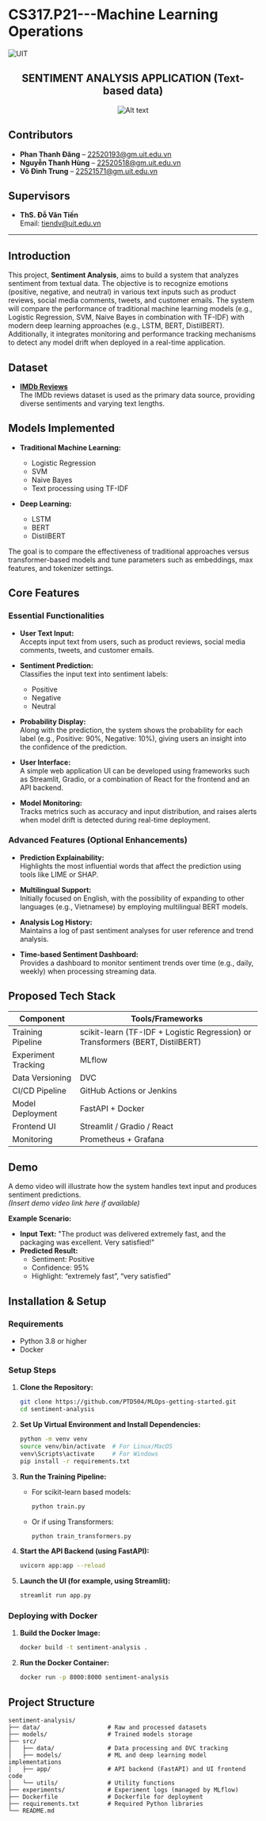 # CS317.P21---Machine Learning Operations
![UIT](https://img.shields.io/badge/from-UIT%20VNUHCM-blue?style=for-the-badge&link=https%3A%2F%2Fwww.uit.edu.vn%2F)

 <h2 align="center"> SENTIMENT ANALYSIS APPLICATION (Text-based data) </h2>

<p align="center">
  <img src="https://en.uit.edu.vn/sites/vi/files/banner_en.png" alt="Alt text">
</p>

## Contributors  
- **Phan Thanh Đăng** – [22520193@gm.uit.edu.vn](mailto:22520193@gm.uit.edu.vn)  
- **Nguyễn Thanh Hùng** – [22520518@gm.uit.edu.vn](mailto:22520518@gm.uit.edu.vn)  
- **Võ Đình Trung** – [22521571@gm.uit.edu.vn](mailto:22521571@gm.uit.edu.vn)

## Supervisors  
- **ThS. Đỗ Văn Tiến**  
  Email: [tiendv@uit.edu.vn](mailto:tiendv@uit.edu.vn)
---

## Introduction  
This project, **Sentiment Analysis**, aims to build a system that analyzes sentiment from textual data. The objective is to recognize emotions (positive, negative, and neutral) in various text inputs such as product reviews, social media comments, tweets, and customer emails. The system will compare the performance of traditional machine learning models (e.g., Logistic Regression, SVM, Naive Bayes in combination with TF-IDF) with modern deep learning approaches (e.g., LSTM, BERT, DistilBERT). Additionally, it integrates monitoring and performance tracking mechanisms to detect any model drift when deployed in a real-time application.

## Dataset  
- **[IMDb Reviews](https://ai.stanford.edu/~amaas/data/sentiment/)**  
  The IMDb reviews dataset is used as the primary data source, providing diverse sentiments and varying text lengths.

## Models Implemented  

- **Traditional Machine Learning:**  
  - Logistic Regression  
  - SVM  
  - Naive Bayes  
  - Text processing using TF-IDF

- **Deep Learning:**  
  - LSTM  
  - BERT  
  - DistilBERT

The goal is to compare the effectiveness of traditional approaches versus transformer-based models and tune parameters such as embeddings, max features, and tokenizer settings.

## Core Features

### Essential Functionalities  
- **User Text Input:**  
  Accepts input text from users, such as product reviews, social media comments, tweets, and customer emails.

- **Sentiment Prediction:**  
  Classifies the input text into sentiment labels:
  - Positive  
  - Negative  
  - Neutral

- **Probability Display:**  
  Along with the prediction, the system shows the probability for each label (e.g., Positive: 90%, Negative: 10%), giving users an insight into the confidence of the prediction.

- **User Interface:**  
  A simple web application UI can be developed using frameworks such as Streamlit, Gradio, or a combination of React for the frontend and an API backend.

- **Model Monitoring:**  
  Tracks metrics such as accuracy and input distribution, and raises alerts when model drift is detected during real-time deployment.

### Advanced Features (Optional Enhancements)  
- **Prediction Explainability:**  
  Highlights the most influential words that affect the prediction using tools like LIME or SHAP.

- **Multilingual Support:**  
  Initially focused on English, with the possibility of expanding to other languages (e.g., Vietnamese) by employing multilingual BERT models.

- **Analysis Log History:**  
  Maintains a log of past sentiment analyses for user reference and trend analysis.

- **Time-based Sentiment Dashboard:**  
  Provides a dashboard to monitor sentiment trends over time (e.g., daily, weekly) when processing streaming data.

## Proposed Tech Stack  

| Component             | Tools/Frameworks                                                                 |
| --------------------- | -------------------------------------------------------------------------------- |
| Training Pipeline     | scikit-learn (TF-IDF + Logistic Regression) or Transformers (BERT, DistilBERT)      |
| Experiment Tracking   | MLflow                                                                           |
| Data Versioning       | DVC                                                                              |
| CI/CD Pipeline        | GitHub Actions or Jenkins                                                        |
| Model Deployment      | FastAPI + Docker                                                                 |
| Frontend UI           | Streamlit / Gradio / React                                                         |
| Monitoring            | Prometheus + Grafana           |

## Demo  
A demo video will illustrate how the system handles text input and produces sentiment predictions.  
*(Insert demo video link here if available)*

**Example Scenario:**
- **Input Text:** "The product was delivered extremely fast, and the packaging was excellent. Very satisfied!"  
- **Predicted Result:**  
  - Sentiment: Positive  
  - Confidence: 95%  
  - Highlight: “extremely fast”, “very satisfied”

## Installation & Setup

### Requirements  
- Python 3.8 or higher  
- Docker 

### Setup Steps  
1. **Clone the Repository:**
   ```bash
   git clone https://github.com/PTD504/MLOps-getting-started.git
   cd sentiment-analysis
   ```

2. **Set Up Virtual Environment and Install Dependencies:**
   ```bash
   python -m venv venv
   source venv/bin/activate  # For Linux/MacOS
   venv\Scripts\activate     # For Windows
   pip install -r requirements.txt
   ```

3. **Run the Training Pipeline:**
   - For scikit-learn based models:
     ```bash
     python train.py
     ```
   - Or if using Transformers:
     ```bash
     python train_transformers.py
     ```

4. **Start the API Backend (using FastAPI):**
   ```bash
   uvicorn app:app --reload
   ```

5. **Launch the UI (for example, using Streamlit):**
   ```bash
   streamlit run app.py
   ```

### Deploying with Docker  
1. **Build the Docker Image:**
   ```bash
   docker build -t sentiment-analysis .
   ```

2. **Run the Docker Container:**
   ```bash
   docker run -p 8000:8000 sentiment-analysis
   ```

## Project Structure  
```
sentiment-analysis/
├── data/                   # Raw and processed datasets
├── models/                 # Trained models storage
├── src/                    
│   ├── data/               # Data processing and DVC tracking
│   ├── models/             # ML and deep learning model implementations
│   ├── app/                # API backend (FastAPI) and UI frontend code
│   └── utils/              # Utility functions
├── experiments/            # Experiment logs (managed by MLflow)
├── Dockerfile              # Dockerfile for deployment
├── requirements.txt        # Required Python libraries
└── README.md
```

